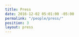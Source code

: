 ```yaml
---
title: Press
date: 2016-12-02 05:01:00 -05:00
permalink: "/people/press/"
position: 3
layout: press
---
```


